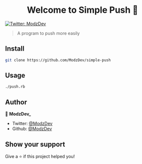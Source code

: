 <h1 align="center">Welcome to Simple Push 👋</h1>
<p>
  <a href="https://twitter.com/ModzDev" target="_blank">
    <img alt="Twitter: ModzDev" src="https://img.shields.io/twitter/follow/ModzDev.svg?style=social" />
  </a>
</p>

> A program to push more easily

## Install

```sh
git clone https://github.com/ModzDev/simple-push
```

## Usage

```sh
./push.rb
```

## Author

👤 **ModzDev_**

* Twitter: [@ModzDev](https://twitter.com/ModzDev)
* Github: [@ModzDev](https://github.com/ModzDev)

## Show your support

Give a ⭐️ if this project helped you!